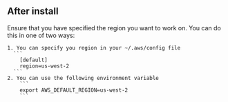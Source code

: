## After install

  Ensure that you have specified the region you want to work on.
  You can do this in one of two ways:
  
    1. You can specify you region in your ~/.aws/config file
      ```
        [default]
        region=us-west-2
      ```
    2. You can use the following environment variable
        ```
        export AWS_DEFAULT_REGION=us-west-2
        ```
